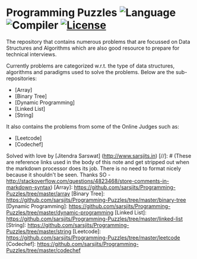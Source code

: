 # Programming Puzzles ![Language](https://img.shields.io/badge/language-C%2B%2B-brightgreen.svg) ![Compiler](https://img.shields.io/badge/Compiler-g%2B%2B-blue.svg) [![License](https://img.shields.io/badge/license-MIT-blue.svg)](./LICENSE.md)

The repository that contains numerous problems that are focussed on Data Structures and Algorithms which are also good resource to prepare for technical interviews.

Currently problems are categorized w.r.t. the type of data structures, algorithms and paradigms used to solve the problems. Below are the sub-repositories:
- [Array]
- [Binary Tree]
- [Dynamic Programming]
- [Linked List]
- [String]

It also contains the problems from some of the Online Judges such as:
- [Leetcode]
- [Codechef]

Solved with love by [Jitendra Sarswat] (http://www.sarsjits.in)
[//]: # (These are reference links used in the body of this note and get stripped out when the markdown processor does its job. There is no need to format nicely because it shouldn't be seen. Thanks SO - http://stackoverflow.com/questions/4823468/store-comments-in-markdown-syntax)
[Array]: <https://github.com/sarsjits/Programming-Puzzles/tree/master/array>
[Binary Tree]: <https://github.com/sarsjits/Programming-Puzzles/tree/master/binary-tree>
[Dynamic Programming]: <https://github.com/sarsjits/Programming-Puzzles/tree/master/dynamic-programming>
[Linked List]: <https://github.com/sarsjits/Programming-Puzzles/tree/master/linked-list>
[String]: <https://github.com/sarsjits/Programming-Puzzles/tree/master/string>
[Leetcode]: <https://github.com/sarsjits/Programming-Puzzles/tree/master/leetcode>
[Codechef]: <https://github.com/sarsjits/Programming-Puzzles/tree/master/codechef>
